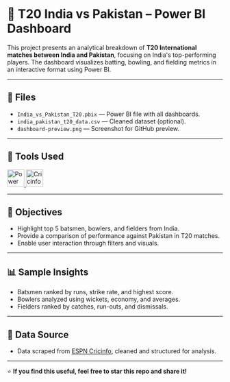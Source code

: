 # 🏏 T20 India vs Pakistan – Power BI Dashboard

This project presents an analytical breakdown of **T20 International matches between India and Pakistan**, focusing on India's top-performing players. The dashboard visualizes batting, bowling, and fielding metrics in an interactive format using Power BI.

---

## 📁 Files

- `India_vs_Pakistan_T20.pbix` — Power BI file with all dashboards.
- `india_pakistan_t20_data.csv` — Cleaned dataset (optional).
- `dashboard-preview.png` — Screenshot for GitHub preview.

---

## 🔧 Tools Used

<p align="left">
  <a href="https://powerbi.microsoft.com/" target="_blank" rel="noreferrer">
    <img src="https://img.icons8.com/color/512/power-bi.png" alt="Power BI" width="40" height="40"/>
  </a>
  <a href="https://www.espncricinfo.com/" target="_blank" rel="noreferrer">
    <img src="https://img.icons8.com/fluency/512/cricket.png" alt="Cricinfo" width="40" height="40"/>
  </a>
</p>

---

## 📌 Objectives

- Highlight top 5 batsmen, bowlers, and fielders from India.
- Provide a comparison of performance against Pakistan in T20 matches.
- Enable user interaction through filters and visuals.

---

## 📊 Sample Insights

- Batsmen ranked by runs, strike rate, and highest score.
- Bowlers analyzed using wickets, economy, and averages.
- Fielders ranked by catches, run-outs, and dismissals.

---

## 📎 Data Source

- Data scraped from [ESPN Cricinfo](https://www.espncricinfo.com/), cleaned and structured for analysis.

---

⭐ **If you find this useful, feel free to star this repo and share it!**
